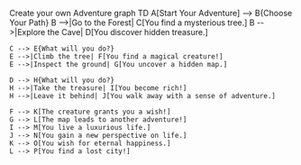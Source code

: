 
 Create your own Adventure
graph TD
    A[Start Your Adventure] --> B{Choose Your Path}
    B -->|Go to the Forest| C[You find a mysterious tree.]
    B -->|Explore the Cave| D[You discover hidden treasure.]
    
    C --> E{What will you do?}
    E -->|Climb the tree| F[You find a magical creature!]
    E -->|Inspect the ground| G[You uncover a hidden map.]

    D --> H{What will you do?}
    H -->|Take the treasure| I[You become rich!]
    H -->|Leave it behind| J[You walk away with a sense of adventure.]

    F --> K[The creature grants you a wish!]
    G --> L[The map leads to another adventure!]
    I --> M[You live a luxurious life.]
    J --> N[You gain a new perspective on life.]
    K --> O[You wish for eternal happiness.]
    L --> P[You find a lost city!]